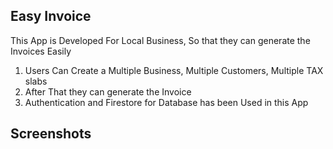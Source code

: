 
## Easy Invoice

This App is Developed For Local Business, So that they can generate the Invoices Easily
1. Users Can Create a Multiple Business, Multiple Customers, Multiple TAX slabs
2. After That they can generate the Invoice
3. Authentication and Firestore for Database has been Used in this App

## Screenshots